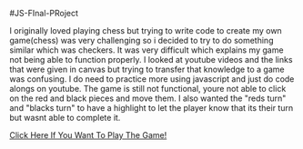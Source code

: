  #JS-FInal-PRoject

I originally loved playing chess but trying to write code to create my own game(chess) was very challenging so i decided to try to do something similar which was checkers. It was very difficult which explains my game not being able to function properly. I looked at youtube videos and the links that were given in canvas but trying to transfer that knowledge to a game was confusing. I do need to practice more using javascript and just do code alongs on youtube. The game is still not functional, youre not able to click on the red and black pieces and move them. I also wanted the "reds turn" and "blacks turn" to have a highlight to let the player know that its their turn but wasnt able to complete it.


[Click Here If You Want To Play The Game!](checkers.html)